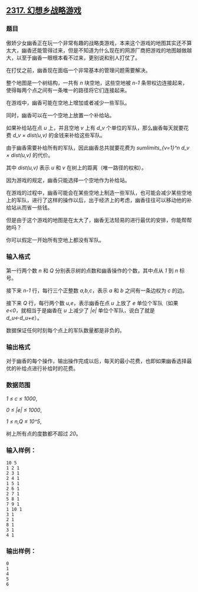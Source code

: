 ## [2317. 幻想乡战略游戏](https://www.acwing.com/problem/content/2319/)

### 题目

傲娇少女幽香正在玩一个非常有趣的战略类游戏，本来这个游戏的地图其实还不算太大，幽香还能管得过来，但是不知道为什么现在的网游厂商把游戏的地图越做越大，以至于幽香一眼根本看不过来，更别说和别人打仗了。

在打仗之前，幽香现在面临一个非常基本的管理问题需要解决。

整个地图是一个树结构，一共有 *n* 块空地，这些空地被 *n-1* 条带权边连接起来，使得每两个点之间有一条唯一的路径将它们连接起来。

在游戏中，幽香可能在空地上增加或者减少一些军队。

同时，幽香可以在一个空地上放置一个补给站。

如果补给站在点 *u* 上，并且空地 *v* 上有 *d_v* 个单位的军队，那么幽香每天就要花费 *d_v × dist(u,v)* 的金钱来补给这些军队。

由于幽香需要补给所有的军队，因此幽香总共就要花费为 *sumlimits_{v=1}^n d_v × dist(u,v)* 的代价。

其中 *dist(u,v)* 表示 *u* 和 *v* 在树上的距离（唯一路径的权和）。

因为游戏的规定，幽香只能选择一个空地作为补给站。

在游戏的过程中，幽香可能会在某些空地上制造一些军队，也可能会减少某些空地上的军队，进行了这样的操作以后，出于经济上的考虑，幽香往往可以移动他的补给站从而省一些钱。

但是由于这个游戏的地图是在太大了，幽香无法轻易的进行最优的安排，你能帮帮她吗？

你可以假定一开始所有空地上都没有军队。

### 输入格式

第一行两个数 *n* 和 *Q* 分别表示树的点数和幽香操作的个数，其中点从 *1* 到 *n* 标号。

接下来 *n-1* 行，每行三个正整数 *a,b,c*，表示 *a* 和 *b* 之间有一条边权为 *c* 的边。

接下来 *Q* 行，每行两个数 *u,e*，表示幽香在点 *u* 上放了 *e* 单位个军队（如果 *e<0*，就相当于是幽香在 *u* 上减少了 *|e|* 单位个军队，说白了就是 *d_u←d_u+e*）。

数据保证任何时刻每个点上的军队数量都是非负的。

### 输出格式

对于幽香的每个操作，输出操作完成以后，每天的最小花费，也即如果幽香选择最优的补给点进行补给时的花费。

### 数据范围

*1 ≤ c ≤ 1000*,

*0 ≤ |e| ≤ 1000*,

*1 ≤ n,Q ≤ 10^5*,

树上所有点的度数都不超过 *20*。

### 输入样例：

```
10 5
1 2 1
2 3 1
2 4 1
1 5 1
2 6 1
2 7 1
5 8 1
7 9 1
1 10 1
3 1
2 1
8 1
3 1
4 1
```

### 输出样例：

```
0
1
4
5
6
```
